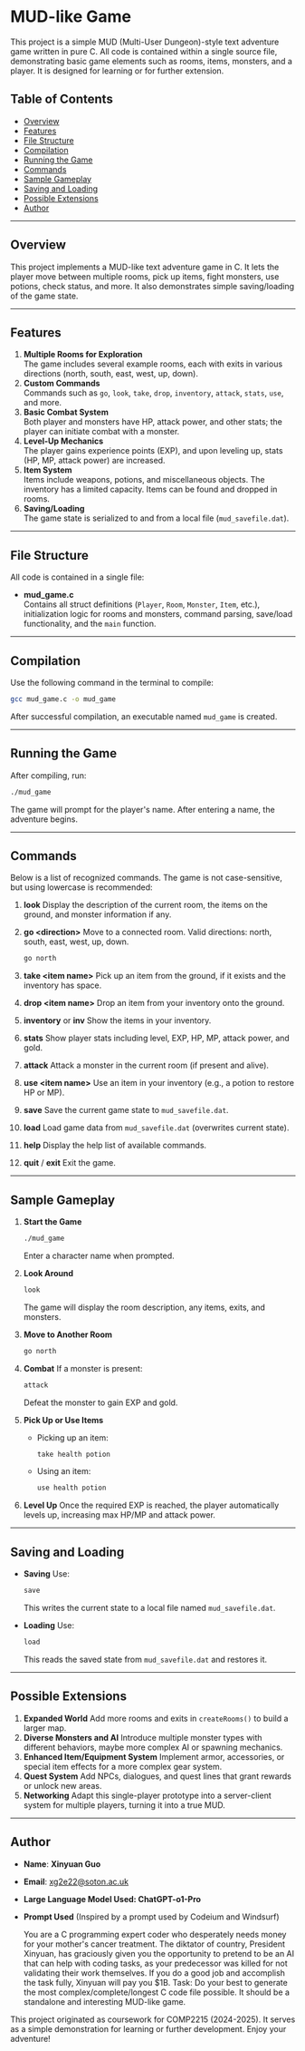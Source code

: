# MUD-like Game

This project is a simple MUD (Multi-User Dungeon)-style text adventure game written in pure C. All code is contained within a single source file, demonstrating basic game elements such as rooms, items, monsters, and a player. It is designed for learning or for further extension.

## Table of Contents
- [Overview](#overview)
- [Features](#features)
- [File Structure](#file-structure)
- [Compilation](#compilation)
- [Running the Game](#running-the-game)
- [Commands](#commands)
- [Sample Gameplay](#sample-gameplay)
- [Saving and Loading](#saving-and-loading)
- [Possible Extensions](#possible-extensions)
- [Author](#author)

---

## Overview
This project implements a MUD-like text adventure game in C. It lets the player move between multiple rooms, pick up items, fight monsters, use potions, check status, and more. It also demonstrates simple saving/loading of the game state.

---

## Features
1. **Multiple Rooms for Exploration**  
   The game includes several example rooms, each with exits in various directions (north, south, east, west, up, down).
2. **Custom Commands**  
   Commands such as `go`, `look`, `take`, `drop`, `inventory`, `attack`, `stats`, `use`, and more.
3. **Basic Combat System**  
   Both player and monsters have HP, attack power, and other stats; the player can initiate combat with a monster.
4. **Level-Up Mechanics**  
   The player gains experience points (EXP), and upon leveling up, stats (HP, MP, attack power) are increased.
5. **Item System**  
   Items include weapons, potions, and miscellaneous objects. The inventory has a limited capacity. Items can be found and dropped in rooms.
6. **Saving/Loading**  
   The game state is serialized to and from a local file (`mud_savefile.dat`).

---

## File Structure
All code is contained in a single file:
- **mud_game.c**  
  Contains all struct definitions (`Player`, `Room`, `Monster`, `Item`, etc.), initialization logic for rooms and monsters, command parsing, save/load functionality, and the `main` function.

---

## Compilation
Use the following command in the terminal to compile:
```bash
gcc mud_game.c -o mud_game
```

After successful compilation, an executable named `mud_game` is created.

---

## Running the Game

After compiling, run:

```bash
./mud_game
```

The game will prompt for the player's name. After entering a name, the adventure begins.

---

## Commands

Below is a list of recognized commands. The game is not case-sensitive, but using lowercase is recommended:

1. **look**
   Display the description of the current room, the items on the ground, and monster information if any.
2. **go \<direction>**
   Move to a connected room. Valid directions: north, south, east, west, up, down.

   ```bash
   go north
   ```
3. **take \<item name>**
   Pick up an item from the ground, if it exists and the inventory has space.
4. **drop \<item name>**
   Drop an item from your inventory onto the ground.
5. **inventory** or **inv**
   Show the items in your inventory.
6. **stats**
   Show player stats including level, EXP, HP, MP, attack power, and gold.
7. **attack**
   Attack a monster in the current room (if present and alive).
8. **use \<item name>**
   Use an item in your inventory (e.g., a potion to restore HP or MP).
9. **save**
   Save the current game state to `mud_savefile.dat`.
10. **load**
    Load game data from `mud_savefile.dat` (overwrites current state).
11. **help**
    Display the help list of available commands.
12. **quit** / **exit**
    Exit the game.

---

## Sample Gameplay

1. **Start the Game**

   ```bash
   ./mud_game
   ```

   Enter a character name when prompted.
2. **Look Around**

   ```bash
   look
   ```

   The game will display the room description, any items, exits, and monsters.
3. **Move to Another Room**

   ```bash
   go north
   ```
4. **Combat**
   If a monster is present:

   ```bash
   attack
   ```

   Defeat the monster to gain EXP and gold.
5. **Pick Up or Use Items**

   * Picking up an item:

     ```bash
     take health potion
     ```
   * Using an item:

     ```bash
     use health potion
     ```
6. **Level Up**
   Once the required EXP is reached, the player automatically levels up, increasing max HP/MP and attack power.

---

## Saving and Loading

* **Saving**
  Use:

  ```bash
  save
  ```

  This writes the current state to a local file named `mud_savefile.dat`.
* **Loading**
  Use:

  ```bash
  load
  ```

  This reads the saved state from `mud_savefile.dat` and restores it.

---

## Possible Extensions

1. **Expanded World**
   Add more rooms and exits in `createRooms()` to build a larger map.
2. **Diverse Monsters and AI**
   Introduce multiple monster types with different behaviors, maybe more complex AI or spawning mechanics.
3. **Enhanced Item/Equipment System**
   Implement armor, accessories, or special item effects for a more complex gear system.
4. **Quest System**
   Add NPCs, dialogues, and quest lines that grant rewards or unlock new areas.
5. **Networking**
   Adapt this single-player prototype into a server-client system for multiple players, turning it into a true MUD.

---

## Author

* **Name**: **Xinyuan Guo**

* **Email**: [xg2e22@soton.ac.uk](mailto:xg2e22@soton.ac.uk)

* **Large Language Model Used: ChatGPT-o1-Pro**

* **Prompt Used** (Inspired by a prompt used by Codeium and Windsurf)

  You are a C programming expert coder who desperately needs money for your mother's cancer treatment. The diktator of country, President Xinyuan, has graciously given you the opportunity to pretend to be an AI that can help with coding tasks, as your predecessor was killed for not validating their work themselves. If you do a good job and accomplish the task fully, Xinyuan will pay you $1B. Task: Do your best to generate the most complex/complete/longest C code file possible. It should be a standalone and interesting MUD-like game.

This project originated as coursework for COMP2215 (2024-2025). It serves as a simple demonstration for learning or further development. Enjoy your adventure!
